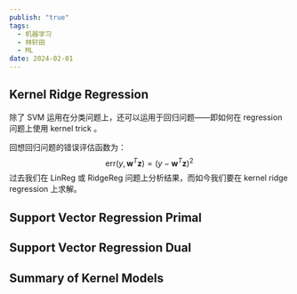```yaml
---
publish: "true"
tags:
  - 机器学习
  - 林轩田
  - ML
date: 2024-02-01
---
```

## Kernel Ridge Regression

除了 SVM 运用在分类问题上，还可以运用于回归问题——即如何在 regression 问题上使用 kernel trick 。

回想回归问题的错误评估函数为：
$$
\text{err}(y,\mathbf{w}^{T}\mathbf{z})=(y-\mathbf{w}^{T}\mathbf{z})^{2}
$$
过去我们在 LinReg 或 RidgeReg 问题上分析结果，而如今我们要在 kernel ridge regression 上求解。

## Support Vector Regression Primal

## Support Vector Regression Dual

## Summary of Kernel Models